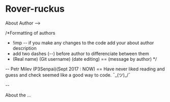 # Rover-ruckus

About Author -->

/*Formatting of authors
 *  !imp  -- if you make any changes to the code add your about author description
 * add two dashes (--) before author to differenciate between them
 * (Real name) (Git username) (date editing) == (message by author)
 */
 
 --
 Petr Milev (P3Senpai)(Sept 2017 : NOW) == 
    Have never liked reading and guess and check seemed like a good way to code. ¯\_(ツ)_/¯
    
--

About the ...